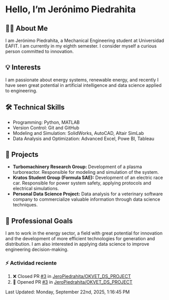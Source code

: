 <!DOCTYPE html>
<html lang="en">
<head>
  <meta charset="UTF-8" />
  <meta name="viewport" content="width=device-width, initial-scale=1" />
  
</head>
<body>
  <h1>Hello, I’m Jerónimo Piedrahita</h1>

  <section>
    <h2>👨‍🎓 About Me</h2>
    <p>I am Jerónimo Piedrahita, a Mechanical Engineering student at Universidad EAFIT. I am currently in my eighth semester. I consider myself a curious person committed to innovation.</p>
  </section>

  <section>
    <h2>💡 Interests</h2>
    <p>I am passionate about energy systems, renewable energy, and recently I have seen great potential in artificial intelligence and data science applied to engineering.</p>
  </section>
   <section>
    <h2>🛠️ Technical Skills</h2>
    <ul>
      <li>Programming: Python, MATLAB</li>
      <li>Version Control: Git and GitHub</li>
      <li>Modeling and Simulation: SolidWorks, AutoCAD, Altair SimLab</li>
      <li>Data Analysis and Optimization: Advanced Excel, Powe BI, Tableau</li>
    </ul>
  </section>

  <section>
    <h2>📁 Projects</h2>
    <ul>
      <li><strong>Turbomachinery Research Group:</strong> Development of a plasma turboreactor. Responsible for modeling and simulation of the system.</li>
      <li><strong>Kratos Student Group (Formula SAE):</strong> Development of an electric race car. Responsible for power system safety, applying protocols and electrical simulations.</li>
      <li><strong>Personal Data Science Project:</strong> Data analysis for a veterinary software company to commercialize valuable information through data science techniques.</li>
    </ul>
  </section>
  
  <section>
    <h2>🎯 Professional Goals</h2>
    <p>I am to work in the energy sector, a field with great potential for innovation and the development of more efficient technologies for generation and distribution. I am also interested in applying data science to improve engineering decision-making.</p>
  </section>

  ### :zap: Actividad reciente
  <!--RECENT_ACTIVITY:start-->
1. ❌ Closed PR [#3](https://github.com/JeroPiedrahita/OKVET_DS_PROJECT/pull/3) in [JeroPiedrahita/OKVET_DS_PROJECT](https://github.com/JeroPiedrahita/OKVET_DS_PROJECT)<br>
2. 💪 Opened PR [#3](https://github.com/JeroPiedrahita/OKVET_DS_PROJECT/pull/3) in [JeroPiedrahita/OKVET_DS_PROJECT](https://github.com/JeroPiedrahita/OKVET_DS_PROJECT)<br>
<!--RECENT_ACTIVITY:end-->
  <!--RECENT_ACTIVITY:last_update-->
Last Updated: Monday, September 22nd, 2025, 1:16:45 PM
<!--RECENT_ACTIVITY:last_update_end-->
</body>
</html>
